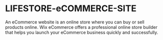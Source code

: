 # LIFESTORE-eCOMMERCE-SITE
An eCommerce website is an online store where you can buy or sell products online. Wix eCommerce offers a professional online store builder that helps you launch your eCommerce business quickly and successfully.
